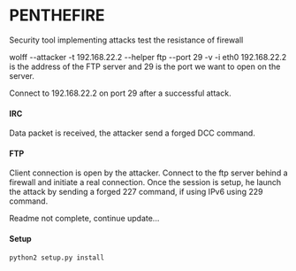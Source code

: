 # PENTHEFIRE
Security tool implementing attacks test the resistance of firewall

wolff --attacker -t 192.168.22.2 --helper ftp --port 29 -v -i eth0
192.168.22.2 is the address of the FTP server and 29 is the port we want to open on the server.

Connect to 192.168.22.2 on port 29 after a successful attack.

#### IRC

Data packet is received, the attacker send a forged DCC command.

#### FTP

Client connection is open by the attacker. Connect to the ftp server behind a firewall and initiate a real connection. Once the session is setup, he launch the attack by sending a forged 227 command, if using IPv6 using 229 command.

Readme not complete, continue update...

#### Setup

```bash
python2 setup.py install
```
